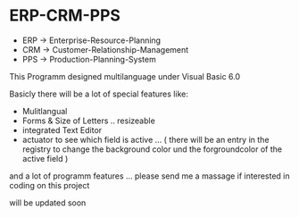 ERP-CRM-PPS
===========

* ERP -> Enterprise-Resource-Planning
* CRM -> Customer-Relationship-Management
* PPS -> Production-Planning-System

This Programm designed multilanguage under Visual Basic 6.0

Basicly there will be a lot of special features like:

* Mulitlangual
* Forms & Size of  Letters .. resizeable
* integrated Text Editor
* actuator to see which field is active ... ( there will be an entry in the registry to change the 
background color und the forgroundcolor of the active field )

and a lot of programm features ... please send me a massage if interested in coding on this project

will be updated soon

